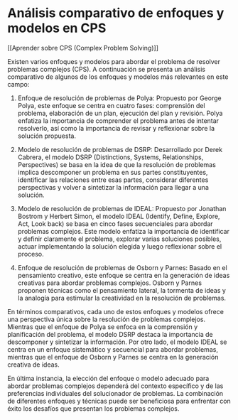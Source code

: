 # Análisis comparativo de enfoques y modelos en CPS

[[Aprender sobre CPS (Complex Problem Solving)]]

Existen varios enfoques y modelos para abordar el problema de resolver problemas complejos (CPS). A continuación se presenta un análisis comparativo de algunos de los enfoques y modelos más relevantes en este campo:

1. Enfoque de resolución de problemas de Polya: Propuesto por George Polya, este enfoque se centra en cuatro fases: comprensión del problema, elaboración de un plan, ejecución del plan y revisión. Polya enfatiza la importancia de comprender el problema antes de intentar resolverlo, así como la importancia de revisar y reflexionar sobre la solución propuesta.

2. Modelo de resolución de problemas de DSRP: Desarrollado por Derek Cabrera, el modelo DSRP (Distinctions, Systems, Relationships, Perspectives) se basa en la idea de que la resolución de problemas implica descomponer un problema en sus partes constituyentes, identificar las relaciones entre esas partes, considerar diferentes perspectivas y volver a sintetizar la información para llegar a una solución.

3. Modelo de resolución de problemas de IDEAL: Propuesto por Jonathan Bostrom y Herbert Simon, el modelo IDEAL (Identify, Define, Explore, Act, Look back) se basa en cinco fases secuenciales para abordar problemas complejos. Este modelo enfatiza la importancia de identificar y definir claramente el problema, explorar varias soluciones posibles, actuar implementando la solución elegida y luego reflexionar sobre el proceso.

4. Enfoque de resolución de problemas de Osborn y Parnes: Basado en el pensamiento creativo, este enfoque se centra en la generación de ideas creativas para abordar problemas complejos. Osborn y Parnes proponen técnicas como el pensamiento lateral, la tormenta de ideas y la analogía para estimular la creatividad en la resolución de problemas.

En términos comparativos, cada uno de estos enfoques y modelos ofrece una perspectiva única sobre la resolución de problemas complejos. Mientras que el enfoque de Polya se enfoca en la comprensión y planificación del problema, el modelo DSRP destaca la importancia de descomponer y sintetizar la información. Por otro lado, el modelo IDEAL se centra en un enfoque sistemático y secuencial para abordar problemas, mientras que el enfoque de Osborn y Parnes se centra en la generación creativa de ideas.

En última instancia, la elección del enfoque o modelo adecuado para abordar problemas complejos dependerá del contexto específico y de las preferencias individuales del solucionador de problemas. La combinación de diferentes enfoques y técnicas puede ser beneficiosa para enfrentar con éxito los desafíos que presentan los problemas complejos.
